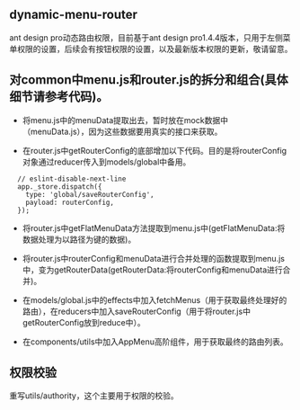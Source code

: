 ## dynamic-menu-router

ant design pro动态路由权限，目前基于ant design pro1.4.4版本，只用于左侧菜单权限的设置，后续会有按钮权限的设置，以及最新版本权限的更新，敬请留意。

## 对common中menu.js和router.js的拆分和组合(具体细节请参考代码)。

  * 将menu.js中的menuData提取出去，暂时放在mock数据中（menuData.js），因为这些数据要用真实的接口来获取。

  * 在router.js中getRouterConfig的底部增加以下代码。目的是将routerConfig对象通过reducer传入到models/global中备用。
  
```
  // eslint-disable-next-line
  app._store.dispatch({
    type: 'global/saveRouterConfig',
    payload: routerConfig,
  });
```

  * 将router.js中getFlatMenuData方法提取到menu.js中(getFlatMenuData:将数据处理为以路径为键的数据)。

  * 将router.js中routerConfig和menuData进行合并处理的函数提取到menu.js中，变为getRouterData(getRouterData:将routerConfig和menuData进行合并)。

  * 在models/global.js中的effects中加入fetchMenus（用于获取最终处理好的路由），在reducers中加入saveRouterConfig（用于将router.js中getRouterConfig放到reduce中）。

  * 在components/utils中加入AppMenu高阶组件，用于获取最终的路由列表。

  ## 权限校验
  
  重写utils/authority，这个主要用于权限的校验。
